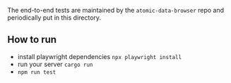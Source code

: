 The end-to-end tests are maintained by the `atomic-data-browser` repo and periodically put in this directory.

## How to run

- install playwright dependencies `npx playwright install`
- run your server `cargo run`
- `npm run test`

